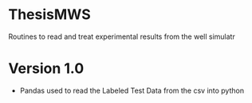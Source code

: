 # ThesisMWS
Routines to read and treat experimental results from the well simulatr

# Version 1.0
- Pandas used to read the Labeled Test Data from the csv into python
